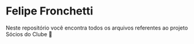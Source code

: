 # Felipe Fronchetti
Neste repositório você encontra todos os arquivos referentes ao projeto Sócios do Clube :horse:
